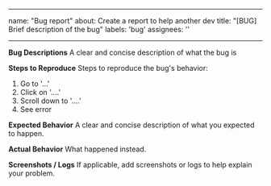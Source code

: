 
---

name: "Bug report"
about: Create a report to help another dev
title: "[BUG] Brief description of the bug"
labels: 'bug'
assignees: ''

---

**Bug Descriptions**
A clear and concise description of what the bug is

**Steps to Reproduce**
Steps to reproduce the bug's behavior:
1. Go to '...'
2. Click on '....'
3. Scroll down to '....'
4. See error


**Expected Behavior**
A clear and concise description of what you expected to happen.

**Actual Behavior**
What happened instead.

**Screenshots / Logs**
If applicable, add screenshots or logs to help explain your problem.
